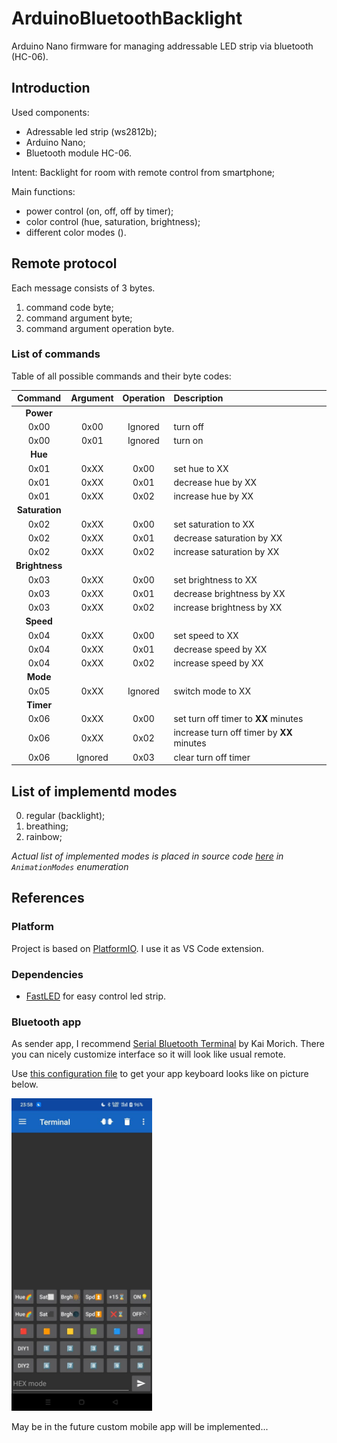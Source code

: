 # ArduinoBluetoothBacklight

Arduino Nano firmware for managing addressable LED strip via bluetooth (HC-06).

## Introduction
Used components:
- Adressable led strip (ws2812b);
- Arduino Nano;
- Bluetooth module HC-06.

Intent:
Backlight for room with remote control from smartphone;

Main functions:
- power control (on, off, off  by timer);
- color control (hue, saturation, brightness);
- different color modes ().

## Remote protocol
Each message consists of 3 bytes.
1. command code byte;
2. command argument byte;
3. command argument operation byte.

### List of commands
Table of all possible commands and their byte codes:

| Command | Argument | Operation | Description |
| :---: | :---: | :---: | :--- |
| **Power** ||||
| 0x00 | 0x00 | Ignored | turn off |
| 0x00 | 0x01 | Ignored | turn on |
| **Hue** ||||
| 0x01 | 0xXX | 0x00 | set hue to XX |
| 0x01 | 0xXX | 0x01 | decrease hue by XX |
| 0x01 | 0xXX | 0x02 | increase hue by XX |
| **Saturation** ||||
| 0x02 | 0xXX | 0x00 | set saturation to XX |
| 0x02 | 0xXX | 0x01 | decrease saturation by XX |
| 0x02 | 0xXX | 0x02 | increase saturation by XX |
| **Brightness** ||||
| 0x03 | 0xXX | 0x00 | set brightness to XX |
| 0x03 | 0xXX | 0x01 | decrease brightness by XX |
| 0x03 | 0xXX | 0x02 | increase brightness by XX |
| **Speed** ||||
| 0x04 | 0xXX | 0x00 | set speed to XX |
| 0x04 | 0xXX | 0x01 | decrease speed by XX |
| 0x04 | 0xXX | 0x02 | increase speed by XX |
| **Mode** ||||
| 0x05 | 0xXX | Ignored | switch mode to XX |
| **Timer** ||||
| 0x06 | 0xXX | 0x00 | set turn off timer to **XX** minutes |
| 0x06 | 0xXX | 0x02 | increase turn off timer by **XX** minutes |
| 0x06 | Ignored | 0x03 | clear turn off timer |

## List of implementd modes
0. regular (backlight);
1. breathing;
2. rainbow;

*Actual list of implemented modes is placed in source code [here](./lib/LedStrip/LedStrip.hpp) in `AnimationModes` enumeration*

## References
### Platform
Project is based on [PlatformIO](https://platformio.org/). I use it as VS Code extension.

### Dependencies
- [FastLED](https://github.com/FastLED/FastLED) for easy control led strip. 

### Bluetooth app
As sender app, I recommend [Serial Bluetooth Terminal](https://play.google.com/store/apps/details?id=de.kai_morich.serial_bluetooth_terminal) by Kai Morich. There you can nicely customize interface so it will look like usual remote. 

Use [this configuration file](./bluetooth/keyboard_config.txt) to get your app keyboard looks like on picture below.

<img src="./bluetooth/keyboard_demo.jpg" height="500px" />

May be in the future custom mobile app will be implemented...
